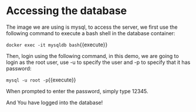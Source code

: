 # Accessing the database

The image we are using is mysql,
to access the server, we first use the following command to execute a bash shell in the database container:

`docker exec -it mysqldb bash`{{execute}}

Then, login using the following command, in this demo, we are going to login as the root user, use -u to specify the user and -p to specify that it has password:

`mysql -u root -p`{{execute}}

When prompted to enter the password, simply type 12345.

And You have logged into the database!
